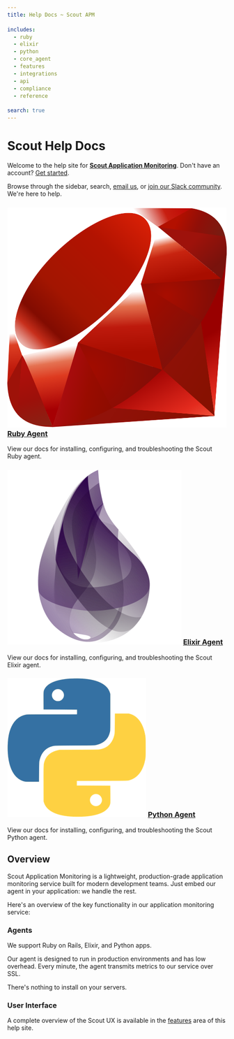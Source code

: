 ```yaml
---
title: Help Docs ~ Scout APM

includes:
  - ruby
  - elixir
  - python
  - core_agent
  - features
  - integrations
  - api
  - compliance
  - reference

search: true
---
```


# Scout Help Docs

Welcome to the help site for __[Scout Application Monitoring](https://scoutapp.com)__. Don't have an account? <a href="https://scoutapp.com/info/pricing" target="_blank">Get started</a>.

Browse through the sidebar, search, [email us](mailto:support@scoutapp.com), or <a href="http://slack.scoutapp.com" target="_blank">join our Slack community</a>. We're here to help.


<div id="overview_container">
  <div>
    <h3>
      <img src="images/ruby.png" alt="ruby" />
      <a href="#ruby-agent">Ruby Agent</a>
    </h3>
    <p>
      View our docs for installing, configuring, and troubleshooting the Scout Ruby agent.
    </p>
  </div>

  <div>
    <h3>
      <img src="images/elixir.png" alt="elixir" />
      <a href="#elixir-agent">Elixir Agent</a>
    </h3>
    <p>
      View our docs for installing, configuring, and troubleshooting the Scout Elixir agent.
    </p>
  </div>

  <div>
    <h3>
        <img src="images/python.png" alt="python" />
        <a href="#python-agent">Python Agent</a></h3>
    </h3>
    <p>
      View our docs for installing, configuring, and troubleshooting the Scout Python agent.
    </p>
  </div>
</div>


## Overview

Scout Application Monitoring is a lightweight, production-grade application monitoring service built for modern development teams. Just embed our agent in your application: we handle the rest. 

Here's an overview of the key functionality in our application monitoring service:

### Agents

We support Ruby on Rails, Elixir, and Python apps.

Our agent is designed to run in production environments and has low overhead. Every minute, the agent transmits metrics to our service over SSL. 

There's nothing to install on your servers.

### User Interface

A complete overview of the Scout UX is available in the [features](#features) area of this help site.
